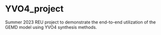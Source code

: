 # YVO4_project
Summer 2023 REU project to demonstrate the end-to-end utilization of the GEMD model using YVO4 synthesis methods.
